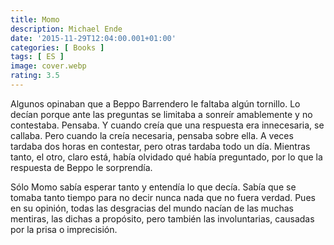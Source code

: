 ```yaml
---
title: Momo
description: Michael Ende
date: '2015-11-29T12:04:00.001+01:00'
categories: [ Books ]
tags: [ ES ]
image: cover.webp
rating: 3.5
---
```


Algunos opinaban que a Beppo Barrendero le faltaba algún tornillo. Lo decían porque ante las preguntas se limitaba a sonreír amablemente y no contestaba. Pensaba. Y cuando creía que una respuesta era innecesaria, se callaba. Pero cuando la creía necesaria, pensaba sobre ella. A veces tardaba dos horas en contestar, pero otras tardaba todo un día. Mientras tanto, el otro, claro está, había olvidado qué había preguntado, por lo que la respuesta de Beppo le sorprendía.

Sólo Momo sabía esperar tanto y entendía lo que decía. Sabía que se tomaba tanto tiempo para no decir nunca nada que no fuera verdad. Pues en su opinión, todas las desgracias del mundo nacían de las muchas mentiras, las dichas a propósito, pero también las involuntarias, causadas por la prisa o imprecisión.
